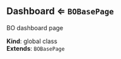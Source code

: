 <a name="Dashboard"></a>

## Dashboard ⇐ <code>BOBasePage</code>
BO dashboard page

**Kind**: global class  
**Extends**: <code>BOBasePage</code>  
